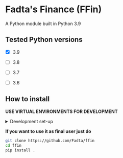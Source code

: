 # Fadta's Finance (FFin)

A Python module built in Python 3.9


## Tested Python versions

- [x] 3.9
- [ ] 3.8
- [ ] 3.7
- [ ] 3.6


## How to install

**USE VIRTUAL ENVIRONMENTS FOR DEVELOPMENT**
<details>
  <summary>Development set-up</summary>
  
  1. ensure virtualenv is installed with
  `pip install --user virtualenv`

  2. Create virtual environment with
  `virtualenv venv`

  3. Enter virtual environment using the script. i.e. (for windows):
  `./venv/scripts/activate.ps1`

  4. Install package in virtualized environment with
  `pip install .`
  
</details>

**If you want to use it as final user just do**
```sh
git clone https://github.com/Fadta/ffin
cd ffin
pip install .
```
